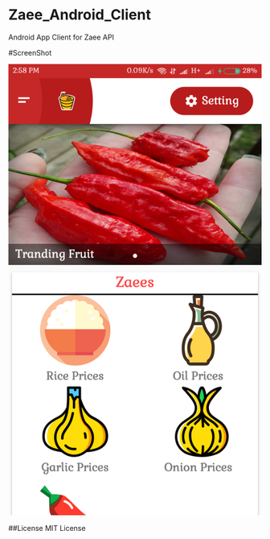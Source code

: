# Zaee_Android_Client
Android App Client for Zaee API

#ScreenShot

![Screenshot](ScreenShots/Screenshot_2017-03-10-14-58-58-194_com.codesorcery.zaeev20.png) 

##License
MIT License

